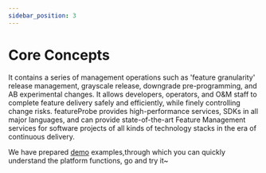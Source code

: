 ```yaml
---
sidebar_position: 3
---
```


# Core Concepts
It contains a series of management operations such as 'feature granularity' release management, grayscale release, downgrade pre-programming, and AB experimental changes. It allows developers, operators, and O&M staff to complete feature delivery safely and efficiently, while finely controlling change risks. featureProbe provides high-performance services, SDKs in all major languages, and can provide state-of-the-art Feature Management services for software projects of all kinds of technology stacks in the era of continuous delivery.

We have prepared [demo](https://featureprobe.io/demo/) examples,through which you can quickly understand the platform functions, go and try it~